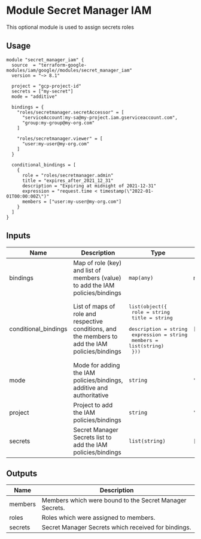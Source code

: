 # Module Secret Manager IAM

This optional module is used to assign secrets roles

## Usage

```hcl
module "secret_manager_iam" {
  source  = "terraform-google-modules/iam/google//modules/secret_manager_iam"
  version = "~> 8.1"

  project = "gcp-project-id"
  secrets = ["my-secret"]
  mode = "additive"

  bindings = {
    "roles/secretmanager.secretAccessor" = [
      "serviceAccount:my-sa@my-project.iam.gserviceaccount.com",
      "group:my-group@my-org.com"
    ]

    "roles/secretmanager.viewer" = [
      "user:my-user@my-org.com"
    ]
  }

  conditional_bindings = [
    {
      role = "roles/secretmanager.admin"
      title = "expires_after_2021_12_31"
      description = "Expiring at midnight of 2021-12-31"
      expression = "request.time < timestamp(\"2022-01-01T00:00:00Z\")"
      members = ["user:my-user@my-org.com"]
    }
  ]
}
```

<!-- BEGINNING OF PRE-COMMIT-TERRAFORM DOCS HOOK -->
## Inputs

| Name | Description | Type | Default | Required |
|------|-------------|------|---------|:--------:|
| bindings | Map of role (key) and list of members (value) to add the IAM policies/bindings | `map(any)` | n/a | yes |
| conditional\_bindings | List of maps of role and respective conditions, and the members to add the IAM policies/bindings | <pre>list(object({<br>    role        = string<br>    title       = string<br>    description = string<br>    expression  = string<br>    members     = list(string)<br>  }))</pre> | `[]` | no |
| mode | Mode for adding the IAM policies/bindings, additive and authoritative | `string` | `"additive"` | no |
| project | Project to add the IAM policies/bindings | `string` | `""` | no |
| secrets | Secret Manager Secrets list to add the IAM policies/bindings | `list(string)` | `[]` | no |

## Outputs

| Name | Description |
|------|-------------|
| members | Members which were bound to the Secret Manager Secrets. |
| roles | Roles which were assigned to members. |
| secrets | Secret Manager Secrets which received for bindings. |

<!-- END OF PRE-COMMIT-TERRAFORM DOCS HOOK -->
